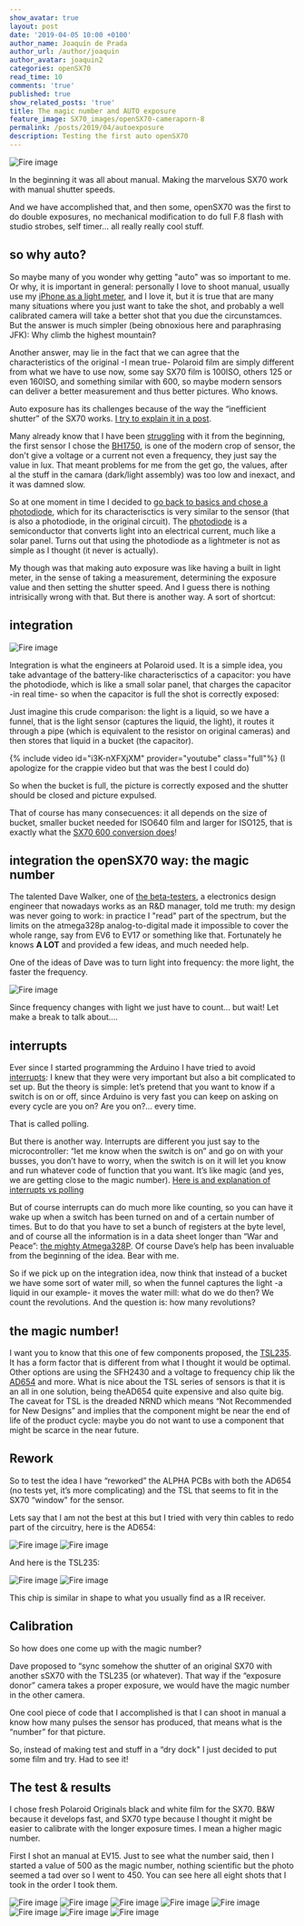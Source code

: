 ```yaml
---
show_avatar: true
layout: post
date: '2019-04-05 10:00 +0100'
author_name: Joaquín de Prada
author_url: /author/joaquin
author_avatar: joaquin2
categories: openSX70
read_time: 10
comments: 'true'
published: true
show_related_posts: 'true'
title: The magic number and AUTO exposure
feature_image: SX70_images/openSX70-cameraporn-8
permalink: /posts/2019/04/autoexposure
description: Testing the first auto openSX70
---
```

![Fire image]({{site.url}}/{{site.baseurl}}img/2019/04/20190404_auto_rework-02.jpg)


In the beginning it was all about manual. Making the marvelous SX70 work with manual shutter speeds.

And we have accomplished that, and then some, openSX70 was the first to do double exposures, no mechanical modification to do full F.8 flash with studio strobes, self timer... all really really cool stuff.

## so why auto?

So maybe many of you wonder why getting "auto" was so important to me. Or why, it is important in general: personally I love to shoot manual, usually use my [iPhone as a light meter](http://xyzdq.blogspot.com/2012/12/os-presento-la-nueva-version-pro-de.html), and I love it, but it is true that are many many situations where you just want to take the shot, and probably a well calibrated camera will take a better shot that you due the circunstamces. But the answer is much simpler (being obnoxious here and paraphrasing JFK): Why climb the highest mountain?

Another answer, may lie in the fact that we can agree that the characteristics of the original -I mean true- Polaroid film are simply different from what we have to use now, some say SX70 film is 100ISO, others 125 or even 160ISO, and something similar with 600, so maybe modern sensors can deliver a better measurement and thus better pictures. Who knows.

Auto exposure has its challenges because of the way the “inefficient shutter” of the SX70 works. [I try to explain it in a post](https://opensx70.com/posts/2018/11/sx70-shutter).

Many already know that I have been [struggling](https://opensx70.com/posts/2018/09/lightmeter-struggle) with it from the beginning, the first sensor I chose the [BH1750](https://www.mouser.com/ds/2/348/bh1750fvi-e-186247.pdf), is one of the modern crop of sensor, the don't give a voltage or a current not even a frequency, they just say the value in lux. That meant problems for me from the get go, the values, after al the stuff in the camara (dark/light assembly) was too low and inexact, and it was damned slow.

So at one moment in time I decided to [go back to basics and chose a photodiode](https://opensx70.com/posts/2018/10/photodiode), which for its characterisctics is very similar to the sensor (that is also a photodiode, in the original circuit).
The [photodiode](https://www.google.com/search?q=photodiode&oq=photodiode&aqs=chrome..69i57j69i60l2j35i39l2j0.2271j0j4&sourceid=chrome&ie=UTF-8) is a semiconductor that converts light into an electrical current, much like a solar panel. Turns out that using the photodiode as a lightmeter is not as simple as I thought (it never is actually).

My though was that making auto exposure was like having a built in light meter, in the sense of taking a measurement, determining the exposure value and then setting the shutter speed. And I guess there is nothing intrisically wrong with that. But there is another way. A sort of shortcut:
              
## integration
                              
![Fire image]({{site.url}}/{{site.baseurl}}img/2019/04/20190404_auto_rework-18.jpg)

Integration is what the engineers at Polaroid used. It is a simple idea, you take advantage of the battery-like characterisctics of a capacitor: you have the photodiode, which is like a small solar panel, that charges the capacitor -in real time- so when the capacitor is full the shot is correctly exposed:

Just imagine this crude comparison: the light is a liquid, so we have a funnel, that is the light sensor (captures the liquid, the light), it routes it through a pipe (which is equivalent to the resistor on original cameras) and then stores that liquid in a bucket (the capacitor).

{% include video id="i3K-nXFXjXM" provider="youtube" class="full"%}
(I apologize for the crappie video but that was the best I could do)

So when the bucket is full, the picture is correctly exposed and the shutter should be closed and picture expulsed.

That of course has many consecuences: it all depends on the size of bucket, smaller bucket needed for ISO640 film and larger for ISO125, that is exactly what the [SX70 600 conversion does](https://opensx70.com/tutorials/100-600-conversion/)!

## integration the openSX70 way: the magic number

The talented Dave Walker, one of [the beta-testers](https://opensx70.com/posts/2019/02/meet-the-beta-testers), a electronics design engineer that nowadays works as an R&D manager, told me truth: my design was never going to work: in practice I "read" part of the spectrum, but the limits on the atmega328p analog-to-digital made it impossible to cover the whole range, say from EV6 to EV17 or something like that.
Fortunately he knows **A LOT** and provided a few ideas, and much needed help.

One of the ideas of Dave was to turn light into frequency: the more light, the faster the frequency.

![Fire image]({{site.url}}/{{site.baseurl}}img/2019/04/20190404_auto_rework-20.jpg)

Since frequency changes with light we just have to count... but wait! Let make a break to talk about....

## interrupts 
Ever since I started programming the Arduino I have tried to avoid [interrupts](https://www.arduino.cc/reference/en/language/functions/interrupts/interrupts/): I knew that they were very important but also a bit complicated to set up. But the theory is simple: let’s pretend that you want to know if a switch is on or off, since Arduino is very fast you can keep on asking on every cycle are you on? Are you on?... every time.

That is called polling.

But there is another way. Interrupts are different you just say to the microcontroller: “let me know when the switch is on” and go on with your busses, you don’t have to worry, when the switch is on it will let you know and run whatever code of function that you want. It’s like magic (and yes, we are getting close to the magic number). [Here is and explanation of interrupts vs polling](https://blog.digilentinc.com/interrupts-vs-polling-whats-the-dif-interrupt-ference/)

But of course interrupts can do much more like counting, so you can have it wake up when a switch has been turned on and of a certain number of times. But to do that you have to set a bunch of registers at the byte level, and of course all the information is in a data sheet longer than “War and Peace”: [the mighty Atmega328P](https://www.mouser.es/datasheet/2/268/Atmel-8271-8-bit-AVR-Microcontroller-ATmega48A-48P-1315288.pdf). Of course Dave’s help has been invaluable from the beginning of the idea. Bear with me.

So if we pick up on the integration idea, now think that instead of a bucket we have some sort of water mill, so when the funnel captures the light -a liquid in our example- it moves the water mill: what do we do then? We count the revolutions. And the question is: how many revolutions? 

## the magic number!

I want you to know that this one of few components proposed, the [TSL235](https://ams.com/documents/20143/36005/TSL235R_DS000120_3-00.pdf). It has a form factor that is different from what I thought it would be optimal. Other options are using the SFH2430 and a voltage to frequency chip lik the [AD654](https://www.analog.com/media/en/technical-documentation/data-sheets/AD654.pdf) and more. What is nice about the TSL series of sensors is that it is an all in one solution, being theAD654 quite expensive and also quite big. The caveat for TSL is the dreaded NRND which means “Not Recommended for New Designs” and implies that the component might be near the end of life of the product cycle: maybe you do not want to use a component that might be scarce in the near future.

## Rework

So to test the idea I have “reworked” the ALPHA PCBs with both the AD654 (no tests yet, it’s more complicating) and the TSL that seems to fit in the SX70 “window" for the sensor. 

Lets say that I am not the best at this but I tried with very thin cables to redo part of the circuitry, here is the AD654:

![Fire image]({{site.url}}/{{site.baseurl}}img/2019/04/20190404_auto_rework-03.jpg)
![Fire image]({{site.url}}/{{site.baseurl}}img/2019/04/20190404_auto_rework-05.jpg)

And here is the TSL235: 

![Fire image]({{site.url}}/{{site.baseurl}}img/2019/04/20190404_auto_rework-08.jpg)
![Fire image]({{site.url}}/{{site.baseurl}}img/2019/04/20190404_auto_rework-09.jpg)

This chip is similar in shape to what you usually find as a IR receiver.

## Calibration 

So how does one come up with the magic number?

Dave proposed to “sync somehow the shutter of an original SX70 with another sSX70 with the TSL235 (or whatever). That way if the “exposure donor” camera takes a proper exposure, we would have the magic number in the other camera. 

One cool piece of code that I accomplished is that I can shoot in manual a know how many pulses the sensor has produced, that means what is the “number” for that picture.

So, instead of making test and stuff in a “dry dock" I just decided to put some film and try. Had to see it!

## The test & results 

I chose fresh Polaroid Originals black and white film for the SX70.
B&W because it develops fast, and SX70 type because I thought it might be easier to calibrate with the longer exposure times. I mean a higher magic number.

First I shot an manual at EV15. Just to see what the number said, then I started a value of 500 as the magic number, nothing scientific but the photo seemed a tad over so I went to 450. You can see here all eight shots that I took in the order I took them.

![Fire image]({{site.url}}/{{site.baseurl}}img/2019/04/20190404_auto_rework-10.jpg)
![Fire image]({{site.url}}/{{site.baseurl}}img/2019/04/20190404_auto_rework-11.jpg)
![Fire image]({{site.url}}/{{site.baseurl}}img/2019/04/20190404_auto_rework-12.jpg)
![Fire image]({{site.url}}/{{site.baseurl}}img/2019/04/20190404_auto_rework-13.jpg)
![Fire image]({{site.url}}/{{site.baseurl}}img/2019/04/20190404_auto_rework-14.jpg)
![Fire image]({{site.url}}/{{site.baseurl}}img/2019/04/20190404_auto_rework-15.jpg)
![Fire image]({{site.url}}/{{site.baseurl}}img/2019/04/20190404_auto_rework-16.jpg)
![Fire image]({{site.url}}/{{site.baseurl}}img/2019/04/20190404_auto_rework-17.jpg)

